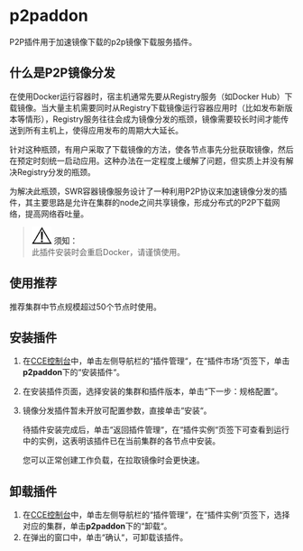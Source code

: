 # p2paddon<a name="cce_01_0065"></a>

P2P插件用于加速镜像下载的p2p镜像下载服务插件。

## 什么是P2P镜像分发<a name="section2108141723819"></a>

在使用Docker运行容器时，宿主机通常先要从Registry服务（如Docker Hub）下载镜像。当大量主机需要同时从Registry下载镜像运行容器应用时（比如发布新版本等情形），Registry服务往往会成为镜像分发的瓶颈，镜像需要较长时间才能传送到所有主机上，使得应用发布的周期大大延长。

针对这种瓶颈，有用户采取了下载镜像的方法，使各节点事先分批获取镜像，然后在预定时刻统一启动应用。这种办法在一定程度上缓解了问题，但实质上并没有解决Registry分发的瓶颈。

为解决此瓶颈，SWR容器镜像服务设计了一种利用P2P协议来加速镜像分发的插件，其主要思路是允许在集群的node之间共享镜像，形成分布式的P2P下载网络，提高网络吞吐量。

>![](public_sys-resources/icon-notice.gif) **须知：**   
>此插件安装时会重启Docker，请谨慎使用。  

## 使用推荐<a name="section1666222134117"></a>

推荐集群中节点规模超过50个节点时使用。

## 安装插件<a name="section168262264114"></a>

1.  在[CCE控制台](https://console.huaweicloud.com/cce2.0/?utm_source=helpcenter)中，单击左侧导航栏的“插件管理“，在“插件市场“页签下，单击**p2paddon**下的“安装插件“。
2.  在安装插件页面，选择安装的集群和插件版本，单击“下一步：规格配置“。
3.  镜像分发插件暂未开放可配置参数，直接单击“安装“。

    待插件安装完成后，单击“返回插件管理“，在“插件实例“页签下可查看到运行中的实例，这表明该插件已在当前集群的各节点中安装。

    您可以正常创建工作负载，在拉取镜像时会更快速。


## 卸载插件<a name="section941314272594"></a>

1.  在[CCE控制台](https://console.huaweicloud.com/cce2.0/?utm_source=helpcenter)中，单击左侧导航栏的“插件管理“，在“插件实例“页签下，选择对应的集群，单击**p2paddon**下的“卸载“。
2.  在弹出的窗口中，单击“确认“，可卸载该插件。

